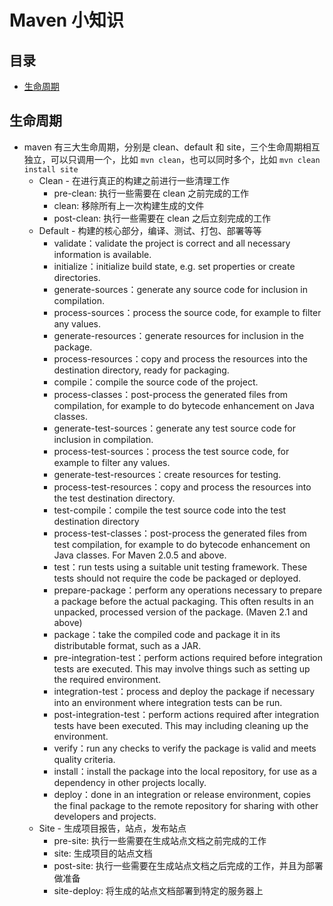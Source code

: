 # Maven 小知识

## 目录

* [生命周期](#生命周期)



## 生命周期

* maven 有三大生命周期，分别是 clean、default 和 site，三个生命周期相互独立，可以只调用一个，比如 `mvn clean`，也可以同时多个，比如 `mvn clean install site`
  * Clean - 在进行真正的构建之前进行一些清理工作
    * pre-clean: 执行一些需要在 clean 之前完成的工作
    * clean: 移除所有上一次构建生成的文件
    * post-clean: 执行一些需要在 clean 之后立刻完成的工作
  * Default - 构建的核心部分，编译、测试、打包、部署等等
    * validate：validate the project is correct and all necessary information is available.
    * initialize：initialize build state, e.g. set properties or create directories.
    * generate-sources：generate any source code for inclusion in compilation.
    * process-sources：process the source code, for example to filter any values.
    * generate-resources：generate resources for inclusion in the package.
    * process-resources：copy and process the resources into the destination directory, ready for packaging.
    * compile：compile the source code of the project.
    * process-classes：post-process the generated files from compilation, for example to do bytecode enhancement on Java classes.
    * generate-test-sources：generate any test source code for inclusion in compilation.
    * process-test-sources：process the test source code, for example to filter any values.
    * generate-test-resources：create resources for testing.
    * process-test-resources：copy and process the resources into the test destination directory.
    * test-compile：compile the test source code into the test destination directory
    * process-test-classes：post-process the generated files from test compilation, for example to do bytecode enhancement on Java classes. For Maven 2.0.5 and above.
    * test：run tests using a suitable unit testing framework. These tests should not require the code be packaged or deployed.
    * prepare-package：perform any operations necessary to prepare a package before the actual packaging. This often results in an unpacked, processed version of the package. (Maven 2.1 and above)
    * package：take the compiled code and package it in its distributable format, such as a JAR.
    * pre-integration-test：perform actions required before integration tests are executed. This may involve things such as setting up the required environment.
    * integration-test：process and deploy the package if necessary into an environment where integration tests can be run.
    * post-integration-test：perform actions required after integration tests have been executed. This may including cleaning up the environment.
    * verify：run any checks to verify the package is valid and meets quality criteria.
    * install：install the package into the local repository, for use as a dependency in other projects locally.
    * deploy：done in an integration or release environment, copies the final package to the remote repository for sharing with other developers and projects.
  * Site - 生成项目报告，站点，发布站点
    * pre-site: 执行一些需要在生成站点文档之前完成的工作
    * site: 生成项目的站点文档
    * post-site: 执行一些需要在生成站点文档之后完成的工作，并且为部署做准备
    * site-deploy: 将生成的站点文档部署到特定的服务器上

